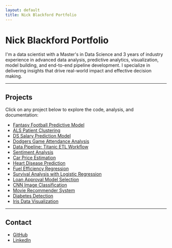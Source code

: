 ```yaml
---
layout: default
title: Nick Blackford Portfolio
---
```


# Nick Blackford Portfolio

I'm a data scientist with a Master's in Data Science and 3 years of industry experience in advanced data analysis, predictive analytics, visualization, model building, and end-to-end pipeline development. I specialize in delivering insights that drive real-world impact and effective decision making.

---

## Projects

Click on any project below to explore the code, analysis, and documentation:

- [Fantasy Football Predictive Model](./Fantasy%20Football%20Predictive%20Model/)
- [ALS Patient Clustering](./ALS%20Patient%20Clustering/)
- [DS Salary Prediction Model](./DS%20Salary%20Prediction%20Model/)
- [Dodgers Game Attendance Analysis](./Data%20Viz%20:%20Business%20Recommendations/)
- [Data Pipeline: Titanic ETL Workflow](./Data%20Pipeline%20Building/)
- [Sentiment Analysis](./Customer%20Review%20Sentiment%20Analysis/)
- [Car Price Estimation](./Car%20Price%20Estimation%20Linear%20Regression/)
- [Heart Disease Prediction](./Heart%20Disease%20Classification/)
- [Fuel Efficiency Regression](./Fuel%20Efficiency%20Regression/)
- [Survival Analysis with Logistic Regression](./Survival%20Logistic%20Regression/)
- [Loan Approval Model Selection](./Loan%20Approval%20Logistic%20Regression/)
- [CNN Image Classification](./CNN%20Image%20Classification/)
- [Movie Recommender System](./Movie%20Recommender%20System/)
- [Diabetes Detection](./Supervised%20Learning%20Diabtetes%20Detection/)
- [Iris Data Visualization](./Iris%20Data%20Viz/)

---

## Contact

- [GitHub](https://github.com/nickblackford)
- [LinkedIn](https://www.linkedin.com/in/nickblackford)
